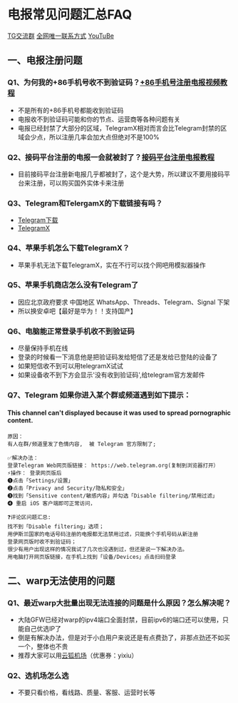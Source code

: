# 电报常见问题汇总FAQ
[TG交流群](https://t.me/yixiuLTS)
[全网唯一联系方式](https://t.me/yixiutg1)
[YouTuBe](https://www.youtube.com/@yixiu001)
## 一、电报注册问题
### Q1、为何我的+86手机号收不到验证码？[+86手机号注册电报视频教程](https://youtu.be/M1fPlrq22SA)
- 不是所有的+86手机号都能收到验证码
- 电报收不到验证码可能和你的节点、运营商等各种问题有关
- 电报已经封禁了大部分的区域，TelegramX相对而言会比Telegram封禁的区域会少点，所以注册几率会加大点但绝对不是100%
### Q2、接码平台注册的电报一会就被封了？[接码平台注册电报教程](https://youtu.be/PGmIRKNbFuM)
- 目前接码平台注册新电报几乎都被封了，这个是大势，所以建议不要用接码平台来注册，可以购买国外实体卡来注册
### Q3、Telegram和TelergamX的下载链接有吗？
- [Telegram下载](https://telegram.org/apps)
- [TelegramX](https://telegram-x.uptodown.com/android)
### Q4、苹果手机怎么下载TelegramX？
- 苹果手机无法下载TelegramX，实在不行可以找个网吧用模拟器操作
### Q5、苹果手机商店怎么没有Telegram了
- 因应北京政府要求 中国地区 WhatsApp、Threads、Telegram、Signal 下架
- 所以换安卓吧【最好是华为！！支持国产】
### Q6、电脑能正常登录手机收不到验证码
- 尽量保持手机在线
- 登录的时候看一下消息他是把验证码发给短信了还是发给已登陆的设备了
- 如果短信收不到可以用telegramX试试
- 如果设备收不到下方会显示'没有收到验证码',给telegram官方发邮件
### Q7、Telegram 如果你进入某个群或频道遇到如下提示：
#### This channel can't displayed because it was used to spread pornographic content.
```
原因：
有人在群/频道里发了色情内容,  被 Telegram 官方限制了;

✅解决办法：
登录Telegram Web网页版链接： https://web.telegram.org(复制到浏览器打开）
⚡️操作： 登录网页版后
➊点击「Settings/设置」
➋点击「Privacy and Security/隐私和安全」
➌找到「Sensitive content/敏感内容」并勾选「Disable filtering/禁用过滤」
➍ 重启 iOS 客户端即可正常访问，

❓评论区问题汇总:
找不到「Disable filtering」选项；
用伊斯兰国家的电话号码注册的电报都无法禁用过滤，只能换个手机号码从新注册
登录网页版时收不到验证码；
很少有用户出现这样的情况我试了几次也没遇到过，但还是说一下解决办法。
用电脑打开网页版链接，在手机上找到「设备/Devices」点击扫码登录
```
## 二、warp无法使用的问题
### Q1、最近warp大批量出现无法连接的问题是什么原因？怎么解决呢？
- 大陆GFW已经对warp的ipv4端口全面封禁，目前ipv6的端口还可以使用，只能自己优选IP了
- 倒是有解决办法，但是对于小白用户来说还是有点费劲了，非那点劲还不如买一个，整体也不贵
- 推荐大家可以用[云狐机场](https://yunfox.cc/?code=rR44HXim)（优惠券：yixiu）
### Q2、选机场怎么选
- 不要只看价格，看线路、质量、客服、运营时长等
